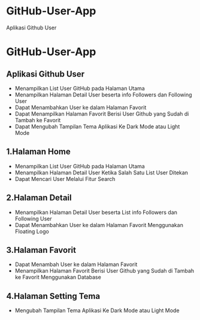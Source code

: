 # GitHub-User-App
Aplikasi Github User

GitHub-User-App
==
Aplikasi Github User
--
- Menampilkan List User GitHub pada Halaman Utama
- Menampilkan Halaman Detail User beserta info Followers dan Following User
- Dapat Menambahkan User ke dalam Halaman Favorit
- Dapat Menampilkan Halaman Favorit Berisi User Github yang Sudah di Tambah ke Favorit
- Dapat Mengubah Tampilan Tema Aplikasi Ke Dark Mode atau Light Mode

1.Halaman Home
--
- Menampilkan List User GitHub pada Halaman Utama
- Menampilkan Halaman Detail User Ketika Salah Satu List User Ditekan
- Dapat Mencari User Melalui Fitur Search

2.Halaman Detail
--
- Menampilkan Halaman Detail User beserta List info Followers dan Following User
- Dapat Menambahkan User ke dalam Halaman Favorit Menggunakan Floating Logo

3.Halaman Favorit
--
- Dapat Menambah User ke dalam Halaman Favorit
- Menampilkan Halaman Favorit Berisi User Github yang Sudah di Tambah ke Favorit Menggunakan Database

4.Halaman Setting Tema
--
- Mengubah Tampilan Tema Aplikasi Ke Dark Mode atau Light Mode
